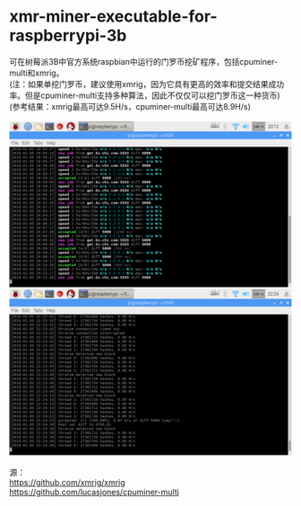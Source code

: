 # xmr-miner-executable-for-raspberrypi-3b
可在树莓派3B中官方系统raspbian中运行的门罗币挖矿程序，包括cpuminer-multi和xmrig。<br>
(注：如果单挖门罗币，建议使用xmrig，因为它具有更高的效率和提交结果成功率。但是cpuminer-multi支持多种算法，因此不仅仅可以挖门罗币这一种货币)<br>
(参考结果：xmrig最高可达9.5H/s，cpuminer-multi最高可达8.9H/s)<br>
<br>
![xmrig](./2018-01-05-201259_1024x600_scrot.png)
<br>
![cpuminer-multi](./2018-01-05-222451_1024x600_scrot.png)
<br>
<br>
源：<br>
https://github.com/xmrig/xmrig<br>
https://github.com/lucasjones/cpuminer-multi
